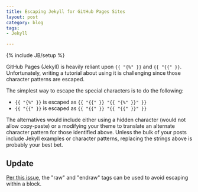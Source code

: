 ```yaml
---
title: Escaping Jekyll for GitHub Pages Sites
layout: post
category: blog
tags:
- Jekyll

---
```

{% include JB/setup %}

GitHub Pages (Jekyll) is heavily reliant upon `{{ "{%" }}` and `{{ "{{" }}`.
Unfortunately, writing a tutorial about using it is challenging since those character patterns are escaped.

The simplest way to escape the special characters is to do the following:

- `{{ "{%" }}` is escaped as `{{ "{{" }} "{{ "{%" }}" }}`
- `{{ "{{" }}` is escaped as `{{ "{{" }} "{{ "{{" }}" }}`

The alternatives would include either using a hidden character (would not allow copy-paste) or a modifying your theme to translate an alternate character pattern for those identified above.
Unless the bulk of your posts include Jekyll examples or character patterns, replacing the strings above is probably your best bet.

## Update

[Per this issue](https://github.com/jekyll/jekyll/issues/6217#issuecomment-363785632), the "raw" and "endraw" tags can be used to avoid escaping within a block.
